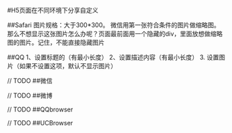 #H5页面在不同环境下分享自定义

##Safari
图片规格：大于300*300。
微信用第一张符合条件的图片做缩略图。
那么不想显示这张图片怎么办呢？页面最前面用一个隐藏的div，里面放想做缩略图的图片。记住，不能直接隐藏图片

##QQ
1、设置标题的（有最小长度）
<meta itemprop="name" content="标题：必填 长度至少为4" />
2、设置描述内容（有最小长度）
<meta itemprop="description" content="摘要：必填 长度至少为10" />
3. 设置图片（如果不设置这项，默认不显示图片）
<meta itemprop="image" content="图片地址：可为空" />

// TODO
##微信

// TODO
##微博

// TODO
##QQbrowser

// TODO
##UCBrowser